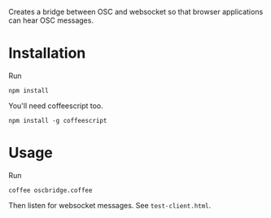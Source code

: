 Creates a bridge between OSC and websocket so that browser applications can hear OSC messages.

# Installation

Run

    npm install

You'll need coffeescript too.

    npm install -g coffeescript

# Usage

Run

    coffee oscbridge.coffee

Then listen for websocket messages. See `test-client.html`.
